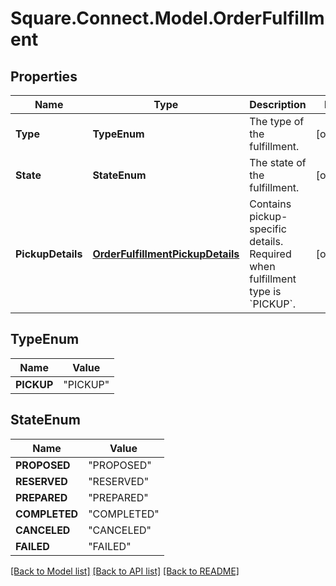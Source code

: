 # Square.Connect.Model.OrderFulfillment
## Properties

Name | Type | Description | Notes
------------ | ------------- | ------------- | -------------
**Type** | **TypeEnum** | The type of the fulfillment. | [optional] 
**State** | **StateEnum** | The state of the fulfillment. | [optional] 
**PickupDetails** | [**OrderFulfillmentPickupDetails**](OrderFulfillmentPickupDetails.md) | Contains pickup-specific details. Required when fulfillment type is &#x60;PICKUP&#x60;. | [optional] 


## TypeEnum

Name | Value
------------ | -------------
**PICKUP** | "PICKUP"


## StateEnum

Name | Value
------------ | -------------
**PROPOSED** | "PROPOSED"
**RESERVED** | "RESERVED"
**PREPARED** | "PREPARED"
**COMPLETED** | "COMPLETED"
**CANCELED** | "CANCELED"
**FAILED** | "FAILED"



[[Back to Model list]](../README.md#documentation-for-models) [[Back to API list]](../README.md#documentation-for-api-endpoints) [[Back to README]](../README.md)

